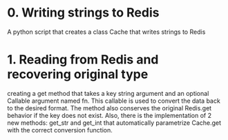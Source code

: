 # 0. Writing strings to Redis
A python script that creates a class Cache that writes strings to Redis

# 1. Reading from Redis and recovering original type
creating a get method that takes a key string argument and an optional Callable argument named fn. This callable is used to convert the data back to the desired format.
The method also conserves the original Redis.get behavior if the key does not exist.
Also, there is the implementation of  2 new methods: get_str and get_int that automatically parametrize Cache.get with the correct conversion function.
